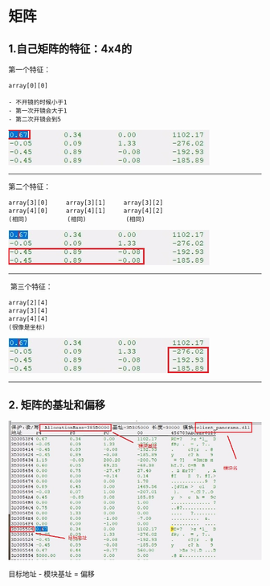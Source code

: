 # 矩阵

## 1.自己矩阵的特征：4x4的

第一个特征：

```
array[0][0]

- 不开镜的时候小于1
- 第一次开镜会大于1
- 第二次开镜会到5
```

![](CSGO辅助教程.assets/1.jpg)

---

第二个特征：

```
array[3][0]		array[3][1]		array[3][2]
array[4][0]		array[4][1]		array[4][2]
(相同)		   (相同)			  (相同)
```

![](CSGO辅助教程.assets/1-1609692079744.jpg)

---

​		第三个特征：

```
array[2][4]
array[3][4]
array[4][4]
(很像是坐标)
```

![](CSGO辅助教程.assets/1-1609692139476.jpg)

---

## 2. 矩阵的基址和偏移

![](CSGO辅助教程.assets/2.jpg)

目标地址 - 模块基址 = 偏移

